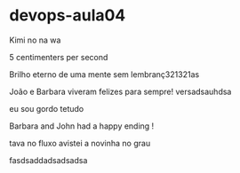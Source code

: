# devops-aula04


Kimi no na wa

5 centimenters per second

Brilho eterno de uma mente sem lembranç321321as


João e Barbara viveram felizes para sempre!
 versadsauhdsa

eu sou gordo tetudo

Barbara and John had a happy ending !


tava no fluxo avistei a novinha no grau


fasdsaddadsadsadsa
